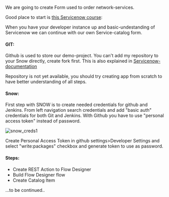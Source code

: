 
We are going to create Form used to order network-services.

Good place to start is <a href="https://developer.servicenow.com/dev.do#!/learn/courses/quebec/app_store_learnv2_aescreateappfromscratch_quebec_create_an_app_from_scratch_with_app_engine_studio">this Servicenow course</a>:


When you have your developer instance up and basic-undestanding of Servicenow we can continue with our own Service-catalog form.

#### GIT:
Github is used to store our demo-project.
You can't add my repository to your Snow directly, create fork first. 
This is also explained in <a href="https://developer.servicenow.com/dev.do#!/learn/learning-plans/quebec/new_to_servicenow/app_store_learnv2_scripting_quebec_exercise_fork_repository_and_import_application_for_the_client_side_scripting_module">Servicenow-documentation</a>

Repository is not yet available, you should try creating app from scratch to have better understanding of all steps.

#### Snow:
First step with SNOW is to create needed credentials for github and Jenkins.
From left navigation search credentials and add "basic auth" credentials for both Git and Jenkins.
With Github you have to use "personal access token" instead of password.

![snow_creds1](https://user-images.githubusercontent.com/22885213/148637912-c41d6728-07c9-493f-b062-13c4f0b0a824.png)

Create Personal Access Token in github settings>Developer Settings and select "write:packages" checkbox and generate token to use as password.


#### Steps:
 - Create REST Action to Flow Designer
 - Build Flow Designer flow
 - Create Catalog Item

...to be continued..

